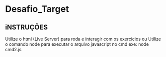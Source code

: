 # Desafio_Target

## iNSTRUÇÕES ##

Utilize o html (Live Server) para roda e interagir com os exercicios 
ou 
Utilize o comando node para executar o arquivo javascript no cmd 
exe: node cmd2.js
